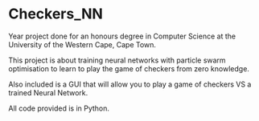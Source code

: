 # Checkers_NN
Year project done for an honours degree in Computer Science at the University of the Western Cape, Cape Town.

This project is about training neural networks with particle swarm optimisation to learn to play the game of checkers from zero knowledge.

Also included is a GUI that will allow you to play a game of checkers VS a trained Neural Network.

All code provided is in Python.
